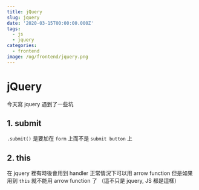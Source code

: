 ```yaml
---
title: jQuery
slug: jquery
date: '2020-03-15T00:00:00.000Z'
tags:
  - js
  - jquery
categories:
  - frontend
image: /og/frontend/jquery.png
---
```


# jQuery

今天寫 jquery 遇到了一些坑

## 1. submit

`.submit()` 是要加在 `form` 上而不是 `submit button` 上

## 2. this

在 jquery 裡有時後會用到 handler
正常情況下可以用 arrow function
但是如果用到 `this` 就不能用 arrow function 了
（這不只是 jquery, JS 都是這樣）
